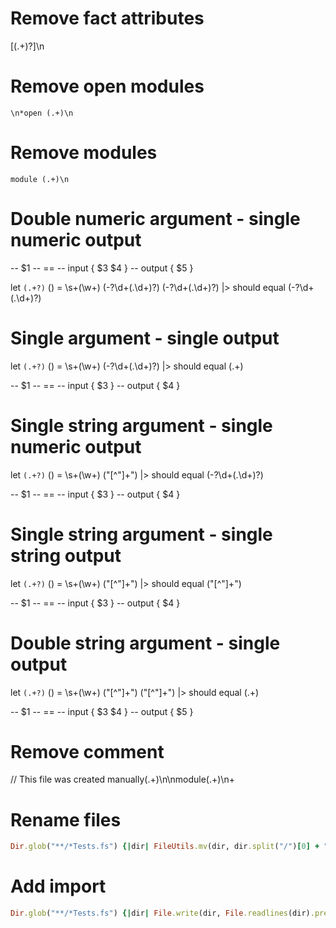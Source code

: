 # Remove fact attributes

\[<Fact>(.+)?\]\n

# Remove open modules

```
\n*open (.+)\n
```

# Remove modules

```
module (.+)\n
```

# Double numeric argument - single numeric output

-- $1
-- ==
-- input { $3 $4 }
-- output { $5 }

let `(.+?)` \(\) =
\s+(\w+) (-?\d+(\.\d+)?) (-?\d+(\.\d+)?) \|> should equal (-?\d+(\.\d+)?)

# Single argument - single output

let `(.+?)` \(\) =
\s+(\w+) (-?\d+(\.\d+)?) \|> should equal (.+)

-- $1
-- ==
-- input { $3 }
-- output { $4 }

# Single string argument - single numeric output

let `(.+?)` \(\) =
\s+(\w+) ("[^"]+") \|> should equal (-?\d+(\.\d+)?)

-- $1
-- ==
-- input { $3 }
-- output { $4 }

# Single string argument - single string output

let `(.+?)` \(\) =
\s+(\w+) ("[^"]+") \|> should equal ("[^"]+")

-- $1
-- ==
-- input { $3 }
-- output { $4 }

# Double string argument - single output

let `(.+?)` \(\) =
\s+(\w+) ("[^"]+") ("[^"]+") \|> should equal (.+)

-- $1
-- ==
-- input { $3 $4 }
-- output { $5 }

# Remove comment

// This file was created manually(.+)\n\nmodule(.+)\n+

# Rename files

```ruby
Dir.glob("**/*Tests.fs") {|dir| FileUtils.mv(dir, dir.split("/")[0] + "/test.fut")}
```

# Add import

```ruby
Dir.glob("**/*Tests.fs") {|dir| File.write(dir, File.readlines(dir).prepend(['import "' + dir.split("/")[0].tr("-", "\_") + '"' + "\n\n" ]).join)}
```
